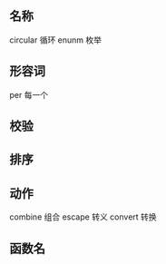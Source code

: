 ## 名称
circular 循环
enunm 枚举

## 形容词
per 每一个

## 校验

## 排序

## 动作
combine 组合
escape 转义
convert 转换
## 函数名
